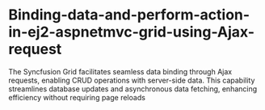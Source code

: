 # Binding-data-and-perform-action-in-ej2-aspnetmvc-grid-using-Ajax-request
The Syncfusion Grid facilitates seamless data binding through Ajax requests, enabling CRUD operations with server-side data. This capability streamlines database updates and asynchronous data fetching, enhancing efficiency without requiring page reloads
